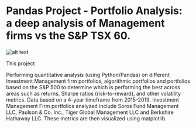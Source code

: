 # Pandas Project - Portfolio Analysis: a deep analysis of Management firms vs the S&P TSX 60.

![alt text](portfolio-analysis.jpg)

This project 

Performing quantitative analysis (using Python/Pandas) on different Investment Management firm portfolios, algorithmic portfolios and portfolios based on the S&P 500 to determine which is performing the best across areas such as returns, Sharpe ratios (risk-to-reward), and other volatility metrics. Data based on a 4-year timeframe from 2015-2019. Investment Management Firm portfolios analyzed include Soros Fund Management LLC, Paulson & Co. Inc., Tiger Global Management LLC and Berkshire Hathaway LLC. These metrics are then visualized using matplotlib.